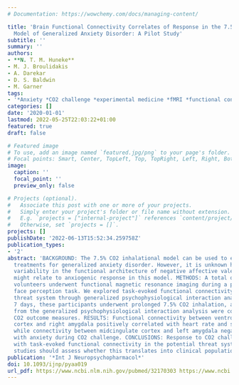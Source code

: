 ```yaml
---
# Documentation: https://wowchemy.com/docs/managing-content/

title: 'Brain Functional Connectivity Correlates of Response in the 7.5% CO2 Inhalational
  Model of Generalized Anxiety Disorder: A Pilot Study'
subtitle: ''
summary: ''
authors:
- **N. T. M. Huneke**
- M. J. Broulidakis
- A. Darekar
- D. S. Baldwin
- M. Garner
tags:
- '*Anxiety *CO2 challenge *experimental medicine *fMRI *functional connectivity'
categories: []
date: '2020-01-01'
lastmod: 2022-05-25T22:03:22+01:00
featured: true
draft: false

# Featured image
# To use, add an image named `featured.jpg/png` to your page's folder.
# Focal points: Smart, Center, TopLeft, Top, TopRight, Left, Right, BottomLeft, Bottom, BottomRight.
image:
  caption: ''
  focal_point: ''
  preview_only: false

# Projects (optional).
#   Associate this post with one or more of your projects.
#   Simply enter your project's folder or file name without extension.
#   E.g. `projects = ["internal-project"]` references `content/project/deep-learning/index.md`.
#   Otherwise, set `projects = []`.
projects: []
publishDate: '2022-06-13T15:52:34.259758Z'
publication_types:
- '2'
abstract: 'BACKGROUND: The 7.5% CO2 inhalational model can be used to explore potential
  treatments for generalized anxiety disorder. However, it is unknown how inter-individual
  variability in the functional architecture of negative affective valence systems
  might relate to anxiogenic response in this model. METHODS: A total of 13 healthy
  volunteers underwent functional magnetic resonance imaging during a passive emotional
  face perception task. We explored task-evoked functional connectivity in the potential
  threat system through generalized psychophysiological interaction analysis. Within
  7 days, these participants underwent prolonged 7.5% CO2 inhalation, and results
  from the generalized psychophysiological interaction analysis were correlated with
  CO2 outcome measures. RESULTS: Functional connectivity between ventromedial prefrontal
  cortex and right amygdala positively correlated with heart rate and subjective anxiety,
  while connectivity between midcingulate cortex and left amygdala negatively correlated
  with anxiety during CO2 challenge. CONCLUSIONS: Response to CO2 challenge correlated
  with task-evoked functional connectivity in the potential threat system. Further
  studies should assess whether this translates into clinical populations.'
publication: '*Int J Neuropsychopharmacol*'
doi: 10.1093/ijnp/pyaa019
url_pdf: https://www.ncbi.nlm.nih.gov/pubmed/32170303 https://www.ncbi.nlm.nih.gov/pmc/articles/PMC7177158/pdf/pyaa019.pdf
---
```

